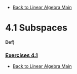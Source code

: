 * [Back to Linear Algebra Main](../../main.md)

# 4.1 Subspaces

#### Def) 

### [Exercises 4.1](./exercises.md)





* [Back to Linear Algebra Main](../../main.md)